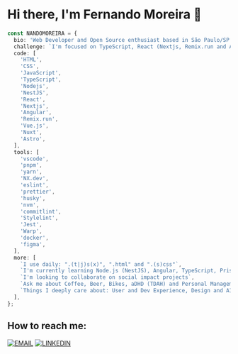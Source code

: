 # Hi there, I'm Fernando Moreira 👋

```ts
const NANDOMOREIRA = {
  bio: 'Web Developer and Open Source enthusiast based in São Paulo/SP - Brazil',
  challenge: `I'm focused on TypeScript, React (Nextjs, Remix.run and Astro), Angular and Nodejs (Express/Nestjs)`,
  code: [
    'HTML',
    'CSS',
    'JavaScript',
    'TypeScript',
    'Nodejs',
    'NestJS',
    'React',
    'Nextjs',
    'Angular',
    'Remix.run',
    'Vue.js',
    'Nuxt',
    'Astro',
  ],
  tools: [
    'vscode',
    'pnpm',
    'yarn',
    'NX.dev',
    'eslint',
    'prettier',
    'husky',
    'nvm',
    'commitlint',
    'Stylelint',
    'Jest',
    'Warp',
    'docker',
    'figma',
  ],
  more: [
    `I use daily: ".(t|j)s(x)", ".html" and ".(s)css"`,
    `I'm currently learning Node.js (NestJS), Angular, TypeScript, Prisma, Remix.run and Strapi.io`,
    `I'm looking to collaborate on social impact projects`,
    `Ask me about Coffee, Beer, Bikes, aDHD (TDAH) and Personal Management Tools`,
    `Things I deeply care about: User and Dev Experience, Design and A11y ♥️`,
  ],
};
```

## How to reach me:

[![EMAIL](https://img.shields.io/badge/Email-black?style=for-the-badge)](mailto:github@nandomoreira.dev) [![LINKEDIN](https://img.shields.io/badge/Linkedin-black?style=for-the-badge&logo=linkedin)](https://www.linkedin.com/in/nandomoreirame/)
